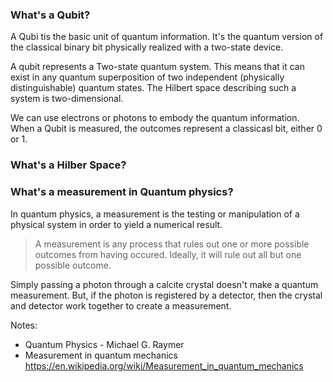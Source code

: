 ### What's a Qubit?

A Qubi tis the basic unit of quantum information. It's the quantum version of the classical binary bit physically realized with a two-state device.

A qubit represents a Two-state quantum system. This means that it can exist in any quantum superposition of two independent (physically distinguishable) quantum states. The Hilbert space describing such a system is two-dimensional.

We can use electrons or photons to embody the quantum information. When a Qubit is measured, the outcomes represent a classicasl bit, either 0 or 1.

### What's a Hilber Space?



### What's a measurement in Quantum physics?

In quantum physics, a measurement is the testing or manipulation of a physical system in order to yield a numerical result. 

> A measurement is any process that rules out one or more possible outcomes from having occured.
> Ideally, it will rule out all but one possible outcome.

Simply passing a photon through a calcite crystal doesn't make a quantum measurement. But, if the photon is registered by a detector, then the crystal and detector work together to create a measurement.


Notes:
- Quantum Physics - Michael G. Raymer
- Measurement in quantum mechanics https://en.wikipedia.org/wiki/Measurement_in_quantum_mechanics
